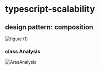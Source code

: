# typescript-scalability

## design pattern: composition

![figure (1)](https://user-images.githubusercontent.com/44011462/104696044-fb4c1680-5750-11eb-947f-b2ade53e9b68.png)

### class Analysis

![AreaAnalysis](https://user-images.githubusercontent.com/44011462/104697533-3ea78480-5753-11eb-9015-e611f891fd30.png)
